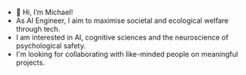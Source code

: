 - 👋 Hi, I’m Michael!
- As AI Engineer, I aim to maximise societal and ecological welfare through tech.
- I am interested in AI, cognitive sciences and the neuroscience of psychological safety. 
- I'm looking for collaborating with like-minded people on meaningful projects.

<!---
mknw/mknw is a ✨ special ✨ repository because its `README.md` (this file) appears on your GitHub profile.
You can click the Preview link to take a look at your changes.
--->
